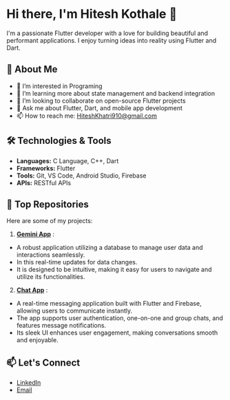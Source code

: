 # Hi there, I'm Hitesh Kothale 👋

I'm a passionate Flutter developer with a love for building beautiful and performant applications.
I enjoy turning ideas into reality using Flutter and Dart.

## 🚀 About Me

-  👀 I’m interested in Programing
- 🌱 I’m learning more about state management and backend integration
- 👯 I’m looking to collaborate on open-source Flutter projects
- 💬 Ask me about Flutter, Dart, and mobile app development
- 📫 How to reach me: [HiteshKhatri910@gmail.com](mailto:Hiteshkhatri910@gmail.com)

 ## 🛠️ Technologies & Tools

- **Languages:** C Language, C++, Dart
- **Frameworks:** Flutter
- **Tools:** Git, VS Code, Android Studio, Firebase
- **APIs:** RESTful APIs

 ## 🌟 Top Repositories
 Here are some of my projects:

 1. **[Gemini App](https://github.com/Hitesh910/gemini_app)** :
- A robust application utilizing a database to manage user data and interactions seamlessly.
- In this real-time updates for data changes.
- It is designed to be intuitive, making it easy for users to navigate and utilize its functionalities.

2. **[Chat App](link-to-your-chat-app-project)** : 
 - A real-time messaging application built with Flutter and Firebase, allowing users to communicate instantly.
  - The app supports user authentication, one-on-one and group chats, and features message notifications.
 - Its sleek UI enhances user engagement, making conversations smooth and enjoyable.

  ## 📫 Let's Connect
  - [LinkedIn](https://www.linkedin.com/in/hitesh-khatri-199316312/)
  - [Email](Hiteshkhatri910@gmail.com)



<!---
Hitesh910/Hitesh910 is a ✨ special ✨ repository because its `README.md` (this file) appears on your GitHub profile.
You can click the Preview link to take a look at your changes.
--->
